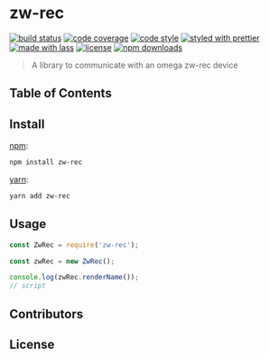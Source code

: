 # zw-rec

[![build status](https://img.shields.io/travis/com/ryanalbrecht/zw-rec.svg)](https://travis-ci.com/ryanalbrecht/zw-rec)
[![code coverage](https://img.shields.io/codecov/c/github/ryanalbrecht/zw-rec.svg)](https://codecov.io/gh/ryanalbrecht/zw-rec)
[![code style](https://img.shields.io/badge/code_style-XO-5ed9c7.svg)](https://github.com/sindresorhus/xo)
[![styled with prettier](https://img.shields.io/badge/styled_with-prettier-ff69b4.svg)](https://github.com/prettier/prettier)
[![made with lass](https://img.shields.io/badge/made_with-lass-95CC28.svg)](https://lass.js.org)
[![license](https://img.shields.io/github/license/ryanalbrecht/zw-rec.svg)](LICENSE)
[![npm downloads](https://img.shields.io/npm/dt/zw-rec.svg)](https://npm.im/zw-rec)

> A library to communicate with an omega zw-rec device

## Table of Contents


## Install

[npm][]:

```sh
npm install zw-rec
```

[yarn][]:

```sh
yarn add zw-rec
```


## Usage

```js
const ZwRec = require('zw-rec');

const zwRec = new ZwRec();

console.log(zwRec.renderName());
// script
```


## Contributors


## License


##

[npm]: https://www.npmjs.com/

[yarn]: https://yarnpkg.com/

